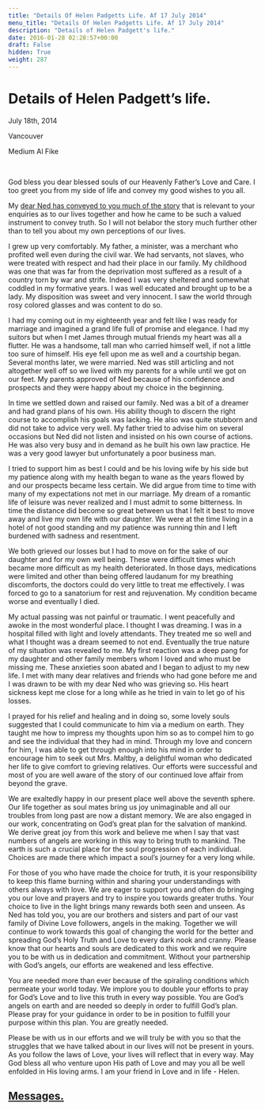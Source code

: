 ```yaml
---
title: "Details Of Helen Padgetts Life. Af 17 July 2014"
menu_title: "Details Of Helen Padgetts Life. Af 17 July 2014"
description: "Details of Helen Padgett's life."
date: 2016-01-28 02:28:57+00:00
draft: False
hidden: True
weight: 287
---
```

# Details of Helen Padgett’s life.

July 18th, 2014

Vancouver

Medium Al Fike

 

God bless you dear blessed souls of our Heavenly Father’s Love and Care. I too greet you from my side of life and convey my good wishes to you all.

My [dear Ned has conveyed to you much of the story](/contemporary-messages/messages-sorted-year/messages-2014/details-of-james-padgetts-life-af-17-july-2014/) that is relevant to your enquiries as to our lives together and how he came to be such a valued instrument to convey truth. So I will not belabor the story much further other than to tell you about my own perceptions of our lives.

I grew up very comfortably. My father, a minister, was a merchant who profited well even during the civil war. We had servants, not slaves, who were treated with respect and had their place in our family. My childhood was one that was far from the deprivation most suffered as a result of a country torn by war and strife. Indeed I was very sheltered and somewhat coddled in my formative years. I was well educated and brought up to be a lady. My disposition was sweet and very innocent. I saw the world through rosy colored glasses and was content to do so.

I had my coming out in my eighteenth year and felt like I was ready for marriage and imagined a grand life full of promise and elegance. I had my suitors but when I met James through mutual friends my heart was all a flutter. He was a handsome, tall man who carried himself well, if not a little too sure of himself. His eye fell upon me as well and a courtship began. Several months later, we were married. Ned was still articling and not altogether well off so we lived with my parents for a while until we got on our feet. My parents approved of Ned because of his confidence and prospects and they were happy about my choice in the beginning.

In time we settled down and raised our family. Ned was a bit of a dreamer and had grand plans of his own. His ability though to discern the right course to accomplish his goals was lacking. He also was quite stubborn and did not take to advice very well. My father tried to advise him on several occasions but Ned did not listen and insisted on his own course of actions. He was also very busy and in demand as he built his own law practice. He was a very good lawyer but unfortunately a poor business man.

I tried to support him as best I could and be his loving wife by his side but my patience along with my health began to wane as the years flowed by and our prospects became less certain. We did argue from time to time with many of my expectations not met in our marriage. My dream of a romantic life of leisure was never realized and I must admit to some bitterness. In time the distance did become so great between us that I felt it best to move away and live my own life with our daughter. We were at the time living in a hotel of not good standing and my patience was running thin and I left burdened with sadness and resentment.

We both grieved our losses but I had to move on for the sake of our daughter and for my own well being. These were difficult times which became more difficult as my health deteriorated. In those days, medications were limited and other than being offered laudanum for my breathing discomforts, the doctors could do very little to treat me effectively. I was forced to go to a sanatorium for rest and rejuvenation. My condition became worse and eventually I died.

My actual passing was not painful or traumatic. I went peacefully and awoke in the most wonderful place. I thought I was dreaming. I was in a hospital filled with light and lovely attendants. They treated me so well and what I thought was a dream seemed to not end. Eventually the true nature of my situation was revealed to me. My first reaction was a deep pang for my daughter and other family members whom I loved and who must be missing me. These anxieties soon abated and I began to adjust to my new life. I met with many dear relatives and friends who had gone before me and I was drawn to be with my dear Ned who was grieving so. His heart sickness kept me close for a long while as he tried in vain to let go of his losses.

I prayed for his relief and healing and in doing so, some lovely souls suggested that I could communicate to him via a medium on earth. They taught me how to impress my thoughts upon him so as to compel him to go and see the individual that they had in mind. Through my love and concern for him, I was able to get through enough into his mind in order to encourage him to seek out Mrs. Maltby, a delightful woman who dedicated her life to give comfort to grieving relatives. Our efforts were successful and most of you are well aware of the story of our continued love affair from beyond the grave.

We are exaltedly happy in our present place well above the seventh sphere. Our life together as soul mates bring us joy unimaginable and all our troubles from long past are now a distant memory. We are also engaged in our work, concentrating on God’s great plan for the salvation of mankind. We derive great joy from this work and believe me when I say that vast numbers of angels are working in this way to bring truth to mankind. The earth is such a crucial place for the soul progression of each individual. Choices are made there which impact a soul’s journey for a very long while.

For those of you who have made the choice for truth, it is your responsibility to keep this flame burning within and sharing your understandings with others always with love. We are eager to support you and often do bringing you our love and prayers and try to inspire you towards greater truths. Your choice to live in the light brings many rewards both seen and unseen. As Ned has told you, you are our brothers and sisters and part of our vast family of Divine Love followers, angels in the making. Together we will continue to work towards this goal of changing the world for the better and spreading God’s Holy Truth and Love to every dark nook and cranny. Please know that our hearts and souls are dedicated to this work and we require you to be with us in dedication and commitment. Without your partnership with God’s angels, our efforts are weakened and less effective.

You are needed more than ever because of the spiraling conditions which permeate your world today. We implore you to double your efforts to pray for God’s Love and to live this truth in every way possible. You are God’s angels on earth and are needed so deeply in order to fulfill God’s plan. Please pray for your guidance in order to be in position to fulfill your purpose within this plan. You are greatly needed.

Please be with us in our efforts and we will truly be with you so that the struggles that we have talked about in our lives will not be present in yours. As you follow the laws of Love, your lives will reflect that in every way. May God bless all who venture upon His path of Love and may you all be well enfolded in His loving arms. I am your friend in Love and in life - Helen.

## [Messages.](/contemporary-messages/messages-sorted-year/contemporary-channelled-messages-from-spirit-year-2014/)
